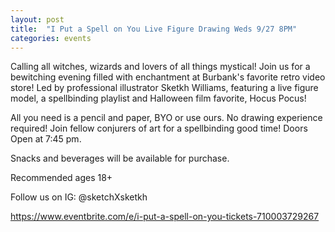 ```yaml
---
layout: post
title:  "I Put a Spell on You Live Figure Drawing Weds 9/27 8PM"
categories: events
---
```


Calling all witches, wizards and lovers of all things mystical! Join us for a bewitching evening filled with enchantment at Burbank's favorite retro video store!
Led by professional illustrator Sketkh Williams, featuring a live figure model, a spellbinding playlist and Halloween film favorite, Hocus Pocus!

All you need is a pencil and paper, BYO or use ours. N﻿o drawing experience required! Join fellow conjurers of art for a spellbinding good time!
D﻿oors Open at 7:45 pm.

Snacks and beverages will be available for purchase.

Recommended ages 1﻿8+

Follow us on IG: @sketchXsketkh

https://www.eventbrite.com/e/i-put-a-spell-on-you-tickets-710003729267
